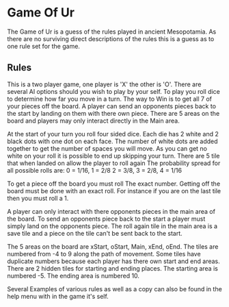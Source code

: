 # Game Of Ur

The Game of Ur is a guess of the rules played in ancient Mesopotamia.
As there are no surviving direct descriptions of the rules this is a guess as to one rule set for the game.

## Rules

This is a two player game, one player is 'X' the other is 'O'.
There are several AI options should you wish to play by your self.
To play you roll dice to determine how far you move in a turn.
The way to Win is to get all 7 of your pieces off the board.
A player can send an opponents pieces back to the start by landing on them with there own piece.
There are 5 areas on the board and players may only interact directly in the Main area.
 
At the start of your turn you roll four sided dice.
Each die has 2 white and 2 black dots with one dot on each face.
The number of white dots are added together to get the number of spaces you will move.
As you can get no white on your roll it is possible to end up skipping your turn.
There are 5 tile that when landed on allow the player to roll again
The probability spread for all possible rolls are:  0 = 1/16, 1 = 2/8 2 = 3/8, 3 = 2/8, 4 = 1/16
 
To get a piece off the board you must roll The exact number.
Getting off the board must be done with an exact roll.
For instance if you are on the last tile then you must roll a 1.
 
A player can only interact with there opponents pieces in the main area of the board.
To send an opponents piece back to the start a player must simply land on the opponents piece.
The roll again tile in the main area is a save tile and a piece on the tile can't be sent back to the start.

The 5 areas on the board are xStart, oStart, Main, xEnd, oEnd.
The tiles are numbered from -4 to 9 along the path of movement.
Some tiles have duplicate numbers because each player has there own start and end areas.
There are 2 hidden tiles for starting and ending places.
The starting area is numbered -5.
The ending area is numbered 10.

Several Examples of various rules as well as a copy can also be found in the help menu with in the game it's self.